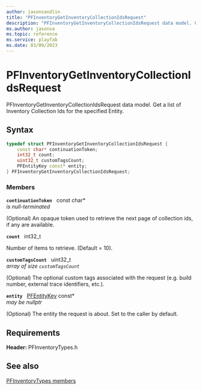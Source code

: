 ```yaml
---
author: jasonsandlin
title: "PFInventoryGetInventoryCollectionIdsRequest"
description: "PFInventoryGetInventoryCollectionIdsRequest data model. Get a list of Inventory Collection Ids for the specified Entity."
ms.author: jasonsa
ms.topic: reference
ms.service: playfab
ms.date: 03/09/2023
---
```


# PFInventoryGetInventoryCollectionIdsRequest  

PFInventoryGetInventoryCollectionIdsRequest data model. Get a list of Inventory Collection Ids for the specified Entity.  

## Syntax  
  
```cpp
typedef struct PFInventoryGetInventoryCollectionIdsRequest {  
    const char* continuationToken;  
    int32_t count;  
    uint32_t customTagsCount;  
    PFEntityKey const* entity;  
} PFInventoryGetInventoryCollectionIdsRequest;  
```
  
### Members  
  
**`continuationToken`** &nbsp; const char*  
*is null-terminated*  
  
(Optional) An opaque token used to retrieve the next page of collection ids, if any are available.
  
**`count`** &nbsp; int32_t  
  
Number of items to retrieve. (Default = 10).
  
**`customTagsCount`** &nbsp; uint32_t  
*array of size `customTagsCount`*  
  
(Optional) The optional custom tags associated with the request (e.g. build number, external trace identifiers, etc.).
  
**`entity`** &nbsp; [PFEntityKey](../../pftypes/structs/pfentitykey-c.md) const*  
*may be nullptr*  
  
(Optional) The entity the request is about. Set to the caller by default.
  
  
## Requirements  
  
**Header:** PFInventoryTypes.h
  
## See also  
[PFInventoryTypes members](../pfinventorytypes_members.md)  

  
  
